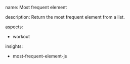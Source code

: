 name: Most frequent element

description: Return the most frequent element from a list.

aspects:
  - workout

insights:
  - most-frequent-element-js
